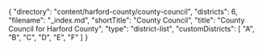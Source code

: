 {
  "directory": "content/harford-county/county-council",
  "districts": 6,
  "filename": "_index.md",
  "shortTitle": "County Council",
  "title": "County Council for Harford County",
  "type": "district-list",
  "customDistricts": [
    "A", "B", "C", "D", "E", "F"
  ]
}
